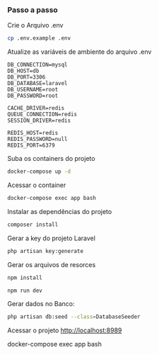 ### Passo a passo

Crie o Arquivo .env
```sh
cp .env.example .env
```


Atualize as variáveis de ambiente do arquivo .env
```dosini
DB_CONNECTION=mysql
DB_HOST=db
DB_PORT=3306
DB_DATABASE=laravel
DB_USERNAME=root
DB_PASSWORD=root

CACHE_DRIVER=redis
QUEUE_CONNECTION=redis
SESSION_DRIVER=redis

REDIS_HOST=redis
REDIS_PASSWORD=null
REDIS_PORT=6379
```


Suba os containers do projeto
```sh
docker-compose up -d
```


Acessar o container
```sh
docker-compose exec app bash
```


Instalar as dependências do projeto
```sh
composer install
```


Gerar a key do projeto Laravel
```sh
php artisan key:generate
```

Gerar os arquivos de resorces
```sh
npm install
```
```sh
npm run dev
```

Gerar dados no Banco:
```sh
php artisan db:seed --class=DatabaseSeeder
```

Acessar o projeto
[http://localhost:8989](http://localhost:8989)





docker-compose exec app bash
